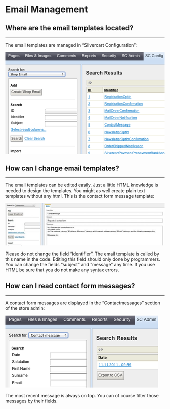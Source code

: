 # Email Management

## Where are the email templates located?
- - -

The email templates are managed in “Silvercart Configuration”:

![](_images/email_overview_1-2.png)

## How can I change email templates?
- - -

The email templates can be edited easily. Just a little HTML knowledge is needed to design the templates. You might as well create plain text templates without any html. This is the contact form message template:

![](_images/email_contactmessage_1-2.jpg)

Please do not change the field “Identifier”. The email template is called by this name in the code. Editing this field should only done by programmers. You can change the fields “subject” and “message” any time. If you use HTML be sure that you do not make any syntax errors.
## How can I read contact form messages?
- - -

A contact form messages are displayed in the “Contactmessages” section of the store admin:

![](_images/email_admincontactmessage_1-2.png)

The most recent message is always on top. You can of course filter those messages by their fields.
